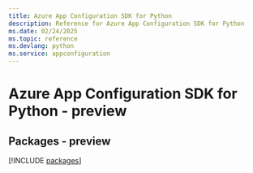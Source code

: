 ```yaml
---
title: Azure App Configuration SDK for Python
description: Reference for Azure App Configuration SDK for Python
ms.date: 02/24/2025
ms.topic: reference
ms.devlang: python
ms.service: appconfiguration
---
```

# Azure App Configuration SDK for Python - preview
## Packages - preview
[!INCLUDE [packages](app-configuration-index.md)]